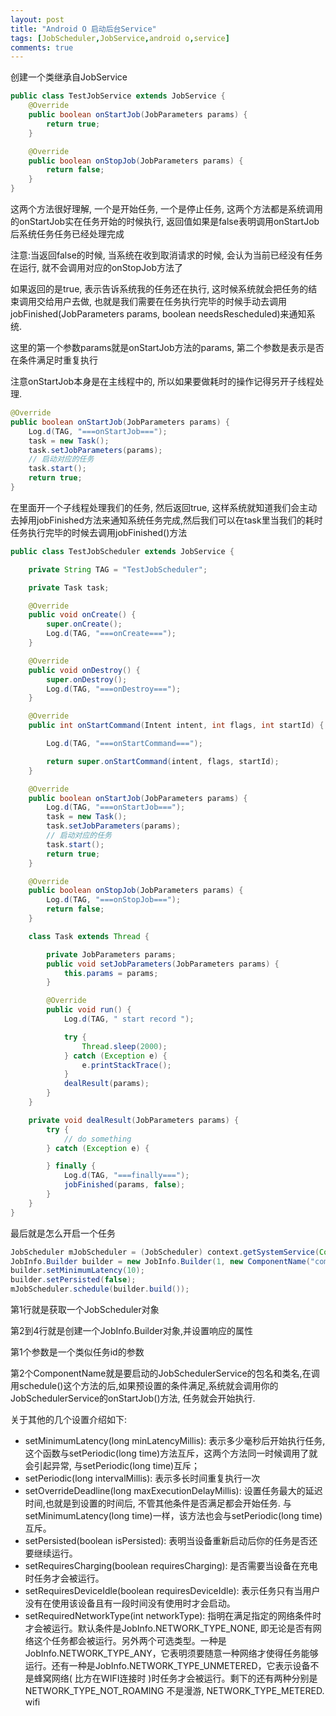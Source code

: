 ```yaml
---
layout: post
title: "Android O 启动后台Service"
tags: [JobScheduler,JobService,android o,service]
comments: true
---
```


创建一个类继承自JobService
```java
public class TestJobService extends JobService {
    @Override
    public boolean onStartJob(JobParameters params) {
        return true;
    }

    @Override
    public boolean onStopJob(JobParameters params) {
        return false;
    }
}
```
这两个方法很好理解, 一个是开始任务, 一个是停止任务, 这两个方法都是系统调用的onStartJob实在任务开始的时候执行, 返回值如果是false表明调用onStartJob后系统任务任务已经处理完成

注意:当返回false的时候, 当系统在收到取消请求的时候, 会认为当前已经没有任务在运行, 就不会调用对应的onStopJob方法了

如果返回的是true, 表示告诉系统我的任务还在执行, 这时候系统就会把任务的结束调用交给用户去做, 也就是我们需要在任务执行完毕的时候手动去调用jobFinished(JobParameters params, boolean needsRescheduled)来通知系统. 

这里的第一个参数params就是onStartJob方法的params, 第二个参数是表示是否在条件满足时重复执行

注意onStartJob本身是在主线程中的, 所以如果要做耗时的操作记得另开子线程处理.
```java
@Override
public boolean onStartJob(JobParameters params) {
    Log.d(TAG, "===onStartJob===");
    task = new Task();
    task.setJobParameters(params);
    // 启动对应的任务
    task.start();
    return true;
}
```
在里面开一个子线程处理我们的任务, 然后返回true, 这样系统就知道我们会主动去掉用jobFinished方法来通知系统任务完成,然后我们可以在task里当我们的耗时任务执行完毕的时候去调用jobFinished()方法
```java
public class TestJobScheduler extends JobService {

    private String TAG = "TestJobScheduler";

    private Task task;

    @Override
    public void onCreate() {
        super.onCreate();
        Log.d(TAG, "===onCreate===");
    }

    @Override
    public void onDestroy() {
        super.onDestroy();
        Log.d(TAG, "===onDestroy===");
    }

    @Override
    public int onStartCommand(Intent intent, int flags, int startId) {

        Log.d(TAG, "===onStartCommand===");

        return super.onStartCommand(intent, flags, startId);
    }

    @Override
    public boolean onStartJob(JobParameters params) {
        Log.d(TAG, "===onStartJob===");
        task = new Task();
        task.setJobParameters(params);
        // 启动对应的任务
        task.start();
        return true;
    }

    @Override
    public boolean onStopJob(JobParameters params) {
        Log.d(TAG, "===onStopJob===");
        return false;
    }

    class Task extends Thread {

        private JobParameters params;
        public void setJobParameters(JobParameters params) {
            this.params = params;
        }

        @Override
        public void run() {
            Log.d(TAG, " start record ");

            try {
                Thread.sleep(2000);
            } catch (Exception e) {
                e.printStackTrace();
            }
            dealResult(params);
        }
    }

    private void dealResult(JobParameters params) {
        try {
            // do something
        } catch (Exception e) {

        } finally {
            Log.d(TAG, "===finally===");
            jobFinished(params, false);
        }
    }
}
```
最后就是怎么开启一个任务
```java
JobScheduler mJobScheduler = (JobScheduler) context.getSystemService(Context.JOB_SCHEDULER_SERVICE);
JobInfo.Builder builder = new JobInfo.Builder(1, new ComponentName("com.wb.demo.jobschedule", TestJobScheduler.class.getName()));
builder.setMinimumLatency(10);
builder.setPersisted(false);
mJobScheduler.schedule(builder.build());
```
第1行就是获取一个JobScheduler对象

第2到4行就是创建一个JobInfo.Builder对象,并设置响应的属性

第1个参数是一个类似任务id的参数

第2个ComponentName就是要启动的JobSchedulerService的包名和类名,在调用schedule()这个方法的后,如果预设置的条件满足,系统就会调用你的JobSchedulerService的onStartJob()方法, 任务就会开始执行. 

关于其他的几个设置介绍如下: 
* setMinimumLatency(long minLatencyMillis): 表示多少毫秒后开始执行任务,这个函数与setPeriodic(long time)方法互斥，这两个方法同一时候调用了就会引起异常, 与setPeriodic(long time)互斥； 
* setPeriodic(long intervalMillis): 表示多长时间重复执行一次 
* setOverrideDeadline(long maxExecutionDelayMillis): 设置任务最大的延迟时间,也就是到设置的时间后, 不管其他条件是否满足都会开始任务. 与setMinimumLatency(long time)一样，该方法也会与setPeriodic(long time)互斥。 
* setPersisted(boolean isPersisted): 表明当设备重新启动后你的任务是否还要继续运行。 
* setRequiresCharging(boolean requiresCharging): 是否需要当设备在充电时任务才会被运行。 
* setRequiresDeviceIdle(boolean requiresDeviceIdle): 表示任务只有当用户没有在使用该设备且有一段时间没有使用时才会启动。 
* setRequiredNetworkType(int networkType): 指明在满足指定的网络条件时才会被运行。默认条件是JobInfo.NETWORK_TYPE_NONE, 即无论是否有网络这个任务都会被运行。另外两个可选类型。一种是JobInfo.NETWORK_TYPE_ANY，它表明须要随意一种网络才使得任务能够运行。还有一种是JobInfo.NETWORK_TYPE_UNMETERED，它表示设备不是蜂窝网络( 比方在WIFI连接时 )时任务才会被运行。剩下的还有两种分别是NETWORK_TYPE_NOT_ROAMING 不是漫游, NETWORK_TYPE_METERED. wifi